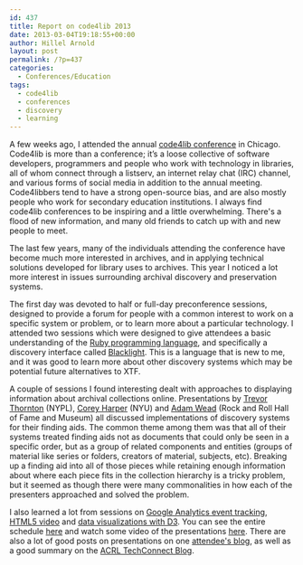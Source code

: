 ```yaml
---
id: 437
title: Report on code4lib 2013
date: 2013-03-04T19:18:55+00:00
author: Hillel Arnold
layout: post
permalink: /?p=437
categories:
  - Conferences/Education
tags:
  - code4lib
  - conferences
  - discovery
  - learning
---
```

A few weeks ago, I attended the annual <a href="http://code4lib.org/conference/2013" target="_blank">code4lib conference</a> in Chicago. Code4lib is more than a conference; it’s a loose collective of software developers, programmers and people who work with technology in libraries, all of whom connect through a listserv, an internet relay chat (IRC) channel, and various forms of social media in addition to the annual meeting. Code4libbers tend to have a strong open-source bias, and are also mostly people who work for secondary education institutions. I always find code4lib conferences to be inspiring and a little overwhelming. There's a flood of new information, and many old friends to catch up with and new people to meet.

The last few years, many of the individuals attending the conference have become much more interested in archives, and in applying technical solutions developed for library uses to archives. This year I noticed a lot more interest in issues surrounding archival discovery and preservation systems.<!--more-->

The first day was devoted to half or full-day preconference sessions, designed to provide a forum for people with a common interest to work on a specific system or problem, or to learn more about a particular technology. I attended two sessions which were designed to give attendees a basic understanding of the <a href="http://wiki.code4lib.org/index.php/2013_preconference_proposals#RailsBridge_Intro_to_Ruby_on_Rails" target="_blank">Ruby programming language</a>, and specifically a discovery interface called <a href="http://wiki.code4lib.org/index.php/2013_preconference_proposals#Intro_to_Blacklight_2" target="_blank">Blacklight</a>. This is a language that is new to me, and it was good to learn more about other discovery systems which may be potential future alternatives to XTF.

A couple of sessions I found interesting dealt with approaches to displaying information about archival collections online. Presentations by <a href="http://code4lib.org/conference/2012/thornton" target="_blank">Trevor Thornton</a> (NYPL), <a href="http://code4lib.org/conference/2013/harper" target="_blank">Corey Harper</a> (NYU) and <a href="http://code4lib.org/conference/2013/wead" target="_blank">Adam Wead</a> (Rock and Roll Hall of Fame and Museum) all discussed implementations of discovery systems for their finding aids. The common theme among them was that all of their systems treated finding aids not as documents that could only be seen in a specific order, but as a group of related components and entities (groups of material like series or folders, creators of material, subjects, etc). Breaking up a finding aid into all of those pieces while retaining enough information about where each piece fits in the collection hierarchy is a tricky problem, but it seemed as though there were many commonalities in how each of the presenters approached and solved the problem.

I also learned a lot from sessions on <a href="http://code4lib.org/conference/2013/lynema-constabaris" target="_blank">Google Analytics event tracking</a>, <a href="http://code4lib.org/conference/2013/ronallo" target="_blank">HTML5 video</a> and <a href="http://code4lib.org/conference/2013/davidson" target="_blank">data visualizations with D3</a>. You can see the entire schedule <a href="http://code4lib.org/conference/2013/schedule" target="_blank">here</a> and watch some video of the presentations <a href="http://archive.org/search.php?query=subject%3A%22c4l13%22" target="_blank">here</a>. There are also a lot of good posts on presentations on one <a href="http://cynng.wordpress.com/tag/c4l13/" target="_blank">attendee's blog</a>, as well as a good summary on the <a href="http://acrl.ala.org/techconnect/?p=2946" target="_blank">ACRL TechConnect Blog</a>.
